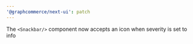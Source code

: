 ```yaml
---
'@graphcommerce/next-ui': patch
---
```


The `<Snackbar/>` component now accepts an icon when severity is set to info
